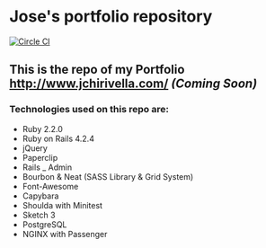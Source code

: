 # Jose's portfolio repository
[![Circle CI](https://circleci.com/gh/JoseChirivella14/portfolio-rails/tree/develop.svg?style=svg)](https://circleci.com/gh/JoseChirivella14/portfolio-rails/tree/develop)

## This is the repo of my Portfolio http://www.jchirivella.com/ *(Coming Soon)* 

### Technologies used on this repo are:
* Ruby 2.2.0
* Ruby on Rails 4.2.4
* jQuery
* Paperclip
* Rails _ Admin
* Bourbon & Neat (SASS Library & Grid System)
* Font-Awesome
* Capybara
* Shoulda with Minitest
* Sketch 3
* PostgreSQL
* NGINX with Passenger

